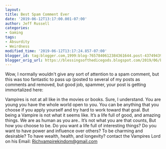 ```yaml
---
layout:  
title: Best Spam Comment Ever
date: '2019-06-12T13:17:00.001-07:00'
author: Jeff Russell
categories:
- Gaming
tags:
- Absurdity
- Weirdness
modified_time: '2019-06-12T13:17:24.857-07:00'
blogger_id: tag:blogger.com,1999:blog-7657840612384361644.post-4374943919714199789
blogger_orig_url: https://blessingsofthedicegods.blogspot.com/2019/06/best-spam-comment-ever.html
---
```


Wow, I normally wouldn't give any sort of attention to a spam comment, but this was too fantastic to pass up (posted to several of my posts as comments and removed, but good job, spammer, your post is getting immortalized here:  
  
Vampires is not at all like in the movies or books. Sure, I understand. You are young you have the whole world open to you. You can be anything that you choose if you apply yourself and try hard to work toward that goal. But being a Vampire is not what it seems like. It’s a life full of good, and amazing things. We are as human as you are.. It’s not what you are that counts, But how you choose to be. Do you want a life full of interesting things? Do you want to have power and influence over others? To be charming and desirable? To have wealth, health, and longevity? contact the Vampires Lord on his Email: <Richvampirekindom@gmail.com> 
